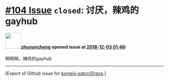 # [\#104 Issue](https://github.com/komeiji-satori/Dress/issues/104) `closed`: 讨厌，辣鸡的gayhub

#### <img src="https://avatars.githubusercontent.com/u/11816827?u=c619b0e5a9e101fd1467ac5b902712d8bb3b61b1&v=4" width="50">[zhuyuncheng](https://github.com/zhuyuncheng) opened issue at [2018-12-03 01:48](https://github.com/komeiji-satori/Dress/issues/104):

啊啊啊，辣鸡的gayhub




-------------------------------------------------------------------------------



[Export of Github issue for [komeiji-satori/Dress](https://github.com/komeiji-satori/Dress).]
